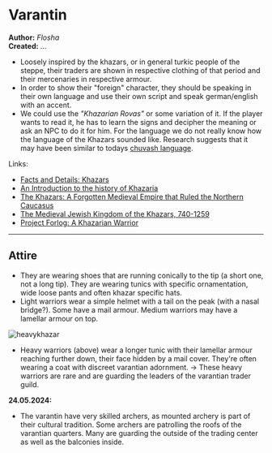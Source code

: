 # Varantin

**Author:** *Flosha*  
**Created:** ...

* Loosely inspired by the khazars, or in general turkic people of the steppe, their traders are shown in respective clothing of that period and their mercenaries in respective armour.
* In order to show their "foreign" character, they should be speaking in their own language and use their own script and speak german/english with an accent.
* We could use the _"Khazarian Rovas"_ or some variation of it. If the player wants to read it, he has to learn the signs and decipher the meaning or ask an NPC to do it for him. For the language we do not really know how the language of the Khazars sounded like. Research suggests that it may have been similar to todays [chuvash language](https://m.youtube.com/watch?v=I5ZJT20qloI&pp=ygUVbWFuIHNwZWFraW5oIGNodXZhc2gg).

Links:
* [Facts and Details: Khazars](https://europe.factsanddetails.com/article/entry-630.html)
* [An Introduction to the history of Khazaria](http://www.khazaria.com/khazar-history.html)
* [The Khazars: A Forgotten Medieval Empire that Ruled the Northern Caucasus](https://www.ancient-origins.net/history-famous-people/khazars-0011246)
* [The Medieval Jewish Kingdom of the Khazars, 740-1259](https://sourcebooks.fordham.edu/source/khazars1.asp)
* [Project Forlog: A Khazarian Warrior](https://sagy.vikingove.cz/en/inspiration-12-a-khazarian-warrior/)

---

## Attire

* They are wearing shoes that are running conically to the tip (a short one, not a long tip). They are wearing tunics with specific ornamentation, wide loose pants and often khazar specific hats.
* Light warriors wear a simple helmet with a tail on the peak (with a nasal bridge?). Some have a mail armour. Medium warriors may have a lamellar armour on top. 

![heavykhazar](https://i.pinimg.com/originals/ad/ef/06/adef063b1c289596673316cca980ee25.jpg)
* Heavy warriors (above) wear a longer tunic with their lamellar armour reaching further down, their face hidden by a mail cover. They're often wearing a coat with discreet varantian adornment. -> These heavy warriors are rare and are guarding the leaders of the varantian trader guild. 

**24.05.2024:**  
* The varantin have very skilled archers, as mounted archery is part of their cultural tradition. Some archers are patrolling the roofs of the varantian quarters. Many are guarding the outside of the trading center as well as the balconies inside. 
